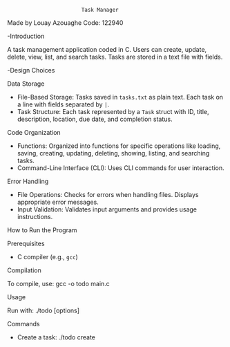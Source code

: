 							Task Manager

Made by Louay Azouaghe 
Code: 122940

-Introduction

A task management application coded in C. Users can create, update, delete, view, list, and search tasks. Tasks are stored in a text file with fields.

-Design Choices

Data Storage

- File-Based Storage: Tasks saved in `tasks.txt` as plain text. Each task on a line with fields separated by `|`.
- Task Structure: Each task represented by a `Task` struct with ID, title, description, location, due date, and completion status.

Code Organization

- Functions: Organized into functions for specific operations like loading, saving, creating, updating, deleting, showing, listing, and searching tasks.
- Command-Line Interface (CLI): Uses CLI commands for user interaction.

Error Handling

- File Operations: Checks for errors when handling files. Displays appropriate error messages.
- Input Validation: Validates input arguments and provides usage instructions.

How to Run the Program

Prerequisites

- C compiler (e.g., `gcc`)

Compilation

To compile, use:
gcc -o todo main.c


Usage

Run with:
./todo <command> [options]


Commands

- Create a task:
  ./todo create <title> --due_date <YYYY-MM-DD> [--description <desc>] [--location <loc>]
  

- Update a task:
  ./todo update <id> [--title <title>] [--description <desc>] [--location <loc>] [--due_date <YYYY-MM-DD>] [--completed <0|1>]

- Delete a task:
  ./todo delete <id>

- Show a task:
  ./todo show <id>

- List tasks:
  ./todo list [--date <YYYY-MM-DD>]

- Search tasks by title:
  ./todo search <title>

- Help:
  ./todo

If no command provided, the program lists tasks for the current date.

Conclusion

This task management application is a simple tool for managing tasks efficiently. It showcases basic file handling, string manipulation, and command-line argument parsing in C.

